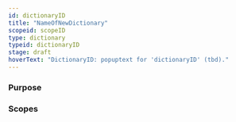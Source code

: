 ```yaml
---
id: dictionaryID
title: "NameOfNewDictionary"
scopeid: scopeID
type: dictionary
typeid: dictionaryID
stage: draft
hoverText: "DictionaryID: popuptext for 'dictionaryID' (tbd)."
---
```

<!--A dictionary is an alphabetically sorted list of terms with associated meanings that originate from multiple scopes.
This template lets you define the specifications according to which a specific dictionary is generated.
-->

### Purpose
<!--State the purpose(s) that this dictionary aims to fulfill, in such a way that readers can easily determine whether or not it is useful for them to use it. This text appears as the introduction of the (generated) dictionary.-->

### Scopes
<!--This section specifies the various scopes from which terms are included in the dictionary-->
